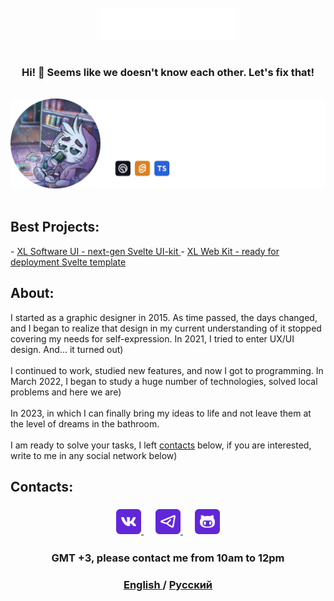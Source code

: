 <br/>
<br/>
<div align="middle">
  <a href="https://t.me/xlsoftware" target="_blank" rel="noreferrer">
    <img src="./img/logo.svg" height=50>
  </a>
</div>

#

<h3 align="center" style="margin-bottom: 15px;">
    <strong>Hi! 👋</strong> Seems like we doesn't know each other. Let's fix that!
</h3>

<br/>
<div align="middle">
    <img src="./img/badge-en.png" width=600>
</div>
<br/>

<h2 id="generate"><strong>Best Projects:</strong></h2>
-   <a href="https://github.com/xl-soft/ui">XL Software UI - next-gen Svelte UI-kit </a>
-   <a href="https://github.com/xl-soft/kit">XL Web Kit - ready for deployment Svelte template </a>
<h2 id="about"><strong>About:</strong></h2>

I started as a graphic designer in 2015. As time passed, the days changed, and I began to realize that design in my current understanding of it stopped covering my needs for self-expression. In 2021, I tried to enter UX/UI design. And... it turned out) <br/><br/>
I continued to work, studied new features, and now I got to programming. In March 2022, I began to study a huge number of technologies, solved local problems and here we are) <br/><br/>
In 2023, in which I can finally bring my ideas to life and not leave them at the level of dreams in the bathroom.<br/><br/>
I am ready to solve your tasks, I left <a href="#contacts">contacts</a>  below, if you are interested, write to me in any social network below)

<h2 id="contacts"><strong>Contacts:</strong></h2>

<h3 align="center">
    <a href="https://vk.me/xlsoftware" target="_blank" rel="noreferrer">
        <img src="./img/vk.png" height=40>
    </a>
    ㅤ
    <a href="https://t.me/xlsoftware" target="_blank" rel="noreferrer">
        <img src="./img/tg.png" height=40>
    </a>
    ㅤ
    <a href="https://github.com/xl-soft" target="_blank" rel="noreferrer">
        <img src="./img/github.png" height=40>
    </a>
</h3>


<h3 align="center">
    GMT +3, please contact me from 10am to 12pm
</h3>

<h3 align="center"> 
    <a href="https://github.com/xl-soft/xl-soft/blob/master/README.md" target="_blank" rel="noreferrer">
        English
    </a>
    /
    <a href="https://github.com/xl-soft/xl-soft/blob/master/README.ru.md" target="_blank" rel="noreferrer">
        Русский
    </a>
</h3>

